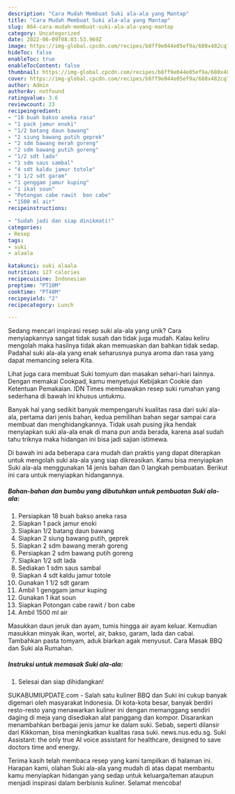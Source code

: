 ```yaml
---
description: "Cara Mudah Membuat Suki ala-ala yang Mantap"
title: "Cara Mudah Membuat Suki ala-ala yang Mantap"
slug: 864-cara-mudah-membuat-suki-ala-ala-yang-mantap
category: Uncategorized
date: 2022-06-09T08:03:53.969Z
image: https://img-global.cpcdn.com/recipes/b8ff9e044e05ef9a/680x482cq70/suki-ala-ala-foto-resep-utama.jpg
hideToc: false
enableToc: true
enableTocContent: false
thumbnail: https://img-global.cpcdn.com/recipes/b8ff9e044e05ef9a/680x482cq70/suki-ala-ala-foto-resep-utama.jpg
cover: https://img-global.cpcdn.com/recipes/b8ff9e044e05ef9a/680x482cq70/suki-ala-ala-foto-resep-utama.jpg
author: Admin
authorAv: notfound
ratingvalue: 3.6
reviewcount: 23
recipeingredient:
- "18 buah bakso aneka rasa"
- "1 pack jamur enoki"
- "1/2 batang daun bawang"
- "2 siung bawang putih geprek"
- "2 sdm bawang merah goreng"
- "2 sdm bawang putih goreng"
- "1/2 sdt lada"
- "1 sdm saus sambal"
- "4 sdt kaldu jamur totole"
- "1 1/2 sdt garam"
- "1 genggam jamur kuping"
- "1 ikat soun"
- "Potongan cabe rawit  bon cabe"
- "1500 ml air"
recipeinstructions:

- "Sudah jadi dan siap dinikmati!"
categories:
- Resep
tags:
- suki
- alaala

katakunci: suki alaala 
nutrition: 127 calories
recipecuisine: Indonesian
preptime: "PT10M"
cooktime: "PT48M"
recipeyield: "2"
recipecategory: Lunch

---
```





Sedang mencari inspirasi resep suki ala-ala yang unik? Cara menyiapkannya sangat tidak susah dan tidak juga mudah. Kalau keliru mengolah maka hasilnya tidak akan memuaskan dan bahkan tidak sedap. Padahal suki ala-ala yang enak seharusnya punya aroma dan rasa yang dapat memancing selera Kita.





Lihat juga cara membuat Suki tomyum dan masakan sehari-hari lainnya. Dengan memakai Cookpad, kamu menyetujui Kebijakan Cookie dan Ketentuan Pemakaian. IDN Times membawakan resep suki rumahan yang sederhana di bawah ini khusus untukmu.

Banyak hal yang sedikit banyak mempengaruhi kualitas rasa dari suki ala-ala, pertama dari jenis bahan, kedua pemilihan bahan segar sampai cara membuat dan menghidangkannya. Tidak usah pusing jika hendak menyiapkan suki ala-ala enak di mana pun anda berada, karena asal sudah tahu triknya maka hidangan ini bisa jadi sajian istimewa.






Di bawah ini ada beberapa cara mudah dan praktis yang dapat diterapkan untuk mengolah suki ala-ala yang siap dikreasikan. Kamu bisa menyiapkan Suki ala-ala menggunakan 14 jenis bahan dan 0 langkah pembuatan. Berikut ini cara untuk menyiapkan hidangannya.

<!--inarticleads1-->

##### Bahan-bahan dan bumbu yang dibutuhkan untuk pembuatan Suki ala-ala:

1. Persiapkan 18 buah bakso aneka rasa
1. Siapkan 1 pack jamur enoki
1. Siapkan 1/2 batang daun bawang
1. Siapkan 2 siung bawang putih, geprek
1. Siapkan 2 sdm bawang merah goreng
1. Persiapkan 2 sdm bawang putih goreng
1. Siapkan 1/2 sdt lada
1. Sediakan 1 sdm saus sambal
1. Siapkan 4 sdt kaldu jamur totole
1. Gunakan 1 1/2 sdt garam
1. Ambil 1 genggam jamur kuping
1. Gunakan 1 ikat soun
1. Siapkan Potongan cabe rawit / bon cabe
1. Ambil 1500 ml air


Masukkan daun jeruk dan ayam, tumis hingga air ayam keluar. Kemudian masukkan minyak ikan, wortel, air, bakso, garam, lada dan cabai. Tambahkan pasta tomyam, aduk biarkan agak menyusut. Cara Masak BBQ dan Suki ala Rumahan. 

<!--inarticleads2-->

##### Instruksi untuk memasak Suki ala-ala:


1. Selesai dan siap dihidangkan!

SUKABUMIUPDATE.com - Salah satu kuliner BBQ dan Suki ini cukup banyak digemari oleh masyarakat Indonesia. Di kota-kota besar, banyak berdiri resto-resto yang menawarkan kuliner ini dengan memanggang sendiri daging di meja yang disediakan alat panggang dan kompor. Disarankan menambahkan berbagai jenis jamur ke dalam suki. Sebab, seperti dilansir dari Kikkoman, bisa meningkatkan kualitas rasa suki. news.nus.edu.sg. Suki Assistant: the only true AI voice assistant for healthcare, designed to save doctors time and energy. 

Terima kasih telah membaca resep yang kami tampilkan di halaman ini. Harapan kami, olahan Suki ala-ala yang mudah di atas dapat membantu kamu menyiapkan hidangan yang sedap untuk keluarga/teman ataupun menjadi inspirasi dalam berbisnis kuliner. Selamat mencoba!
